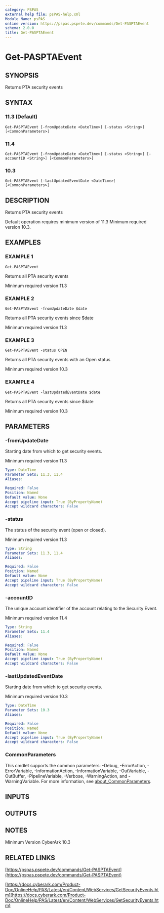 ```yaml
---
category: PSPAS
external help file: psPAS-help.xml
Module Name: psPAS
online version: https://pspas.pspete.dev/commands/Get-PASPTAEvent
schema: 2.0.0
title: Get-PASPTAEvent
---
```


# Get-PASPTAEvent

## SYNOPSIS
Returns PTA security events

## SYNTAX

### 11.3 (Default)
```
Get-PASPTAEvent [-fromUpdateDate <DateTime>] [-status <String>] [<CommonParameters>]
```

### 11.4
```
Get-PASPTAEvent [-fromUpdateDate <DateTime>] [-status <String>] [-accountID <String>] [<CommonParameters>]
```

### 10.3
```
Get-PASPTAEvent [-lastUpdatedEventDate <DateTime>] [<CommonParameters>]
```

## DESCRIPTION
Returns PTA security events

Default operation requires minimum version of 11.3
Minimum required version 10.3.

## EXAMPLES

### EXAMPLE 1
```
Get-PASPTAEvent
```

Returns all PTA security events

Minimum required version 11.3

### EXAMPLE 2
```
Get-PASPTAEvent -fromUpdateDate $date
```

Returns all PTA security events since $date

Minimum required version 11.3

### EXAMPLE 3
```
Get-PASPTAEvent -status OPEN
```

Returns all PTA security events with an Open status.

Minimum required version 10.3

### EXAMPLE 4
```
Get-PASPTAEvent -lastUpdatedEventDate $date
```

Returns all PTA security events since $date

Minimum required version 10.3

## PARAMETERS

### -fromUpdateDate
Starting date from which to get security events.

Minimum required version 11.3

```yaml
Type: DateTime
Parameter Sets: 11.3, 11.4
Aliases:

Required: False
Position: Named
Default value: None
Accept pipeline input: True (ByPropertyName)
Accept wildcard characters: False
```

### -status
The status of the security event (open or closed).

Minimum required version 11.3

```yaml
Type: String
Parameter Sets: 11.3, 11.4
Aliases:

Required: False
Position: Named
Default value: None
Accept pipeline input: True (ByPropertyName)
Accept wildcard characters: False
```

### -accountID
The unique account identifier of the account relating to the Security Event.

Minimum required version 11.4

```yaml
Type: String
Parameter Sets: 11.4
Aliases:

Required: False
Position: Named
Default value: None
Accept pipeline input: True (ByPropertyName)
Accept wildcard characters: False
```

### -lastUpdatedEventDate
Starting date from which to get security events.

Minimum required version 10.3

```yaml
Type: DateTime
Parameter Sets: 10.3
Aliases:

Required: False
Position: Named
Default value: None
Accept pipeline input: True (ByPropertyName)
Accept wildcard characters: False
```

### CommonParameters
This cmdlet supports the common parameters: -Debug, -ErrorAction, -ErrorVariable, -InformationAction, -InformationVariable, -OutVariable, -OutBuffer, -PipelineVariable, -Verbose, -WarningAction, and -WarningVariable. For more information, see [about_CommonParameters](http://go.microsoft.com/fwlink/?LinkID=113216).

## INPUTS

## OUTPUTS

## NOTES
Minimum Version CyberArk 10.3

## RELATED LINKS

[https://pspas.pspete.dev/commands/Get-PASPTAEvent](https://pspas.pspete.dev/commands/Get-PASPTAEvent)

[https://docs.cyberark.com/Product-Doc/OnlineHelp/PAS/Latest/en/Content/WebServices/GetSecurityEvents.htm](https://docs.cyberark.com/Product-Doc/OnlineHelp/PAS/Latest/en/Content/WebServices/GetSecurityEvents.htm)
